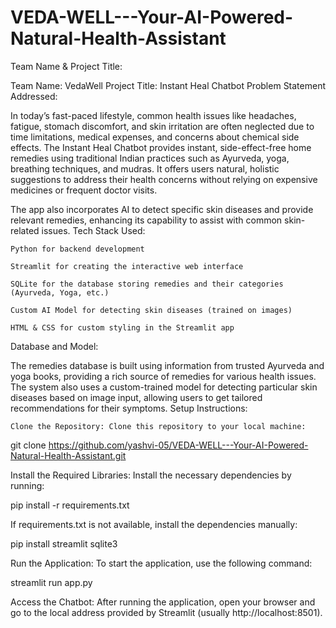 # VEDA-WELL---Your-AI-Powered-Natural-Health-Assistant

Team Name & Project Title:

Team Name: VedaWell
Project Title: Instant Heal Chatbot
Problem Statement Addressed:

In today’s fast-paced lifestyle, common health issues like headaches, fatigue, stomach discomfort, and skin irritation are often neglected due to time limitations, medical expenses, and concerns about chemical side effects. The Instant Heal Chatbot provides instant, side-effect-free home remedies using traditional Indian practices such as Ayurveda, yoga, breathing techniques, and mudras. It offers users natural, holistic suggestions to address their health concerns without relying on expensive medicines or frequent doctor visits.

The app also incorporates AI to detect specific skin diseases and provide relevant remedies, enhancing its capability to assist with common skin-related issues.
Tech Stack Used:

    Python for backend development

    Streamlit for creating the interactive web interface

    SQLite for the database storing remedies and their categories (Ayurveda, Yoga, etc.)

    Custom AI Model for detecting skin diseases (trained on images)

    HTML & CSS for custom styling in the Streamlit app

Database and Model:

The remedies database is built using information from trusted Ayurveda and yoga books, providing a rich source of remedies for various health issues. The system also uses a custom-trained model for detecting particular skin diseases based on image input, allowing users to get tailored recommendations for their symptoms.
Setup Instructions:

    Clone the Repository: Clone this repository to your local machine:

git clone https://github.com/yashvi-05/VEDA-WELL---Your-AI-Powered-Natural-Health-Assistant.git

Install the Required Libraries: Install the necessary dependencies by running:

pip install -r requirements.txt

If requirements.txt is not available, install the dependencies manually:

pip install streamlit sqlite3

Run the Application: To start the application, use the following command:

streamlit run app.py

Access the Chatbot: After running the application, open your browser and go to the local address provided by Streamlit (usually http://localhost:8501).

